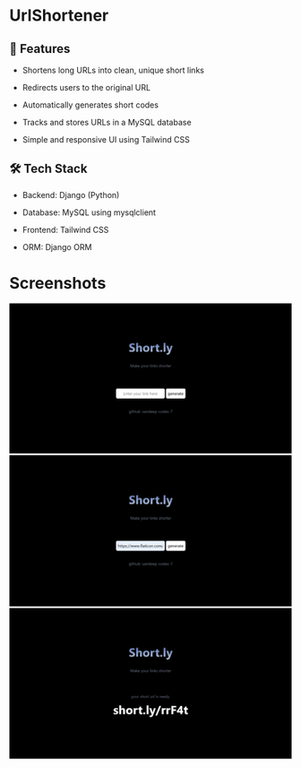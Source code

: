 # UrlShortener

## 🚀 Features
- Shortens long URLs into clean, unique short links

- Redirects users to the original URL

- Automatically generates short codes

- Tracks and stores URLs in a MySQL database

- Simple and responsive UI using Tailwind CSS

## 🛠️ Tech Stack
- Backend: Django (Python)

- Database: MySQL using mysqlclient

- Frontend: Tailwind CSS

- ORM: Django ORM

# Screenshots
![home page](./screenshots/homepage.png)
![short code](./screenshots/short_code.png)
![short code](./screenshots/already.png)

